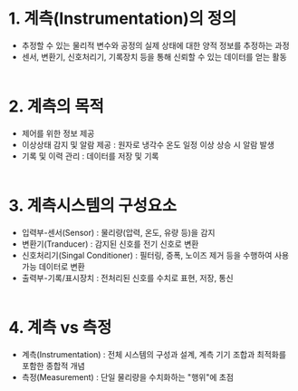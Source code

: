 # 1. 계측(Instrumentation)의 정의
 - 추정할 수 있는 물리적 변수와 공정의 실제 상태에 대한 양적 정보를 추정하는 과정
 - 센서, 변환기, 신호처리기, 기록장치 등을 통해 신뢰할 수 있는 데이터를 얻는 활동
</br></br>

# 2. 계측의 목적
 - 제어를 위한 정보 제공
 - 이상상태 감지 및 알람 제공 : 원자로 냉각수 온도 일정 이상 상승 시 알람 발생
 - 기록 및 이력 관리 : 데이터를 저장 및 기록
</br></br>

# 3. 계측시스템의 구성요소
 - 입력부-센서(Sensor) : 물리량(압력, 온도, 유량 등)을 감지
 - 변환기(Tranducer) : 감지된 신호를 전기 신호로 변환
 - 신호처리기(Singal Conditioner) : 필터링, 증폭, 노이즈 제거 등을 수행하여 사용 가능 데이터로 변환
 - 출력부-기록/표시장치 : 전처리된 신호를 수치로 표현, 저장, 통신
</br></br>

# 4. 계측 vs 측정
 - 계측(Instrumentation) : 전체 시스템의 구성과 설계, 계측 기기 조합과 최적화를 포함한 종합적 개념
 - 측정(Measurement) : 단일 물리량을 수치화하는 "행위"에 초점
</BR></BR>
